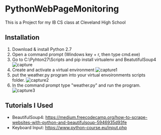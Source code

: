 # PythonWebPageMonitoring
This is a Project for my IB CS class at Cleveland High School

## Installation
1. Download & install Python 2.7
2. Open a command prompt (Windows key + r, then type cmd.exe)
3. Go to C:\Pyhton27\Scripts and pip install virtualenv and BeatutifulSoup4
![capture](https://user-images.githubusercontent.com/19613036/33689093-f3e81454-da92-11e7-9094-090e10f55d4a.PNG)
4. Create and activate a virtual environment
![capture1](https://user-images.githubusercontent.com/19613036/33689574-e1acfae6-da94-11e7-9249-3879a15c7e67.PNG)
5. put the weather.py program into your virtual envoironments scripts folder.
![capture2](https://user-images.githubusercontent.com/19613036/33689585-eab0af0c-da94-11e7-9d8c-fb4a5cc698c3.PNG)
6. In the command prompt type "weather.py" and run the program.
![capture3](https://user-images.githubusercontent.com/19613036/33689594-f136b83a-da94-11e7-9226-bc2dad025b37.PNG)



## Tutorials I Used
- BeautifulSoup4:
https://medium.freecodecamp.org/how-to-scrape-websites-with-python-and-beautifulsoup-5946935d93fe
- Keyboard Input:
https://www.python-course.eu/input.php
